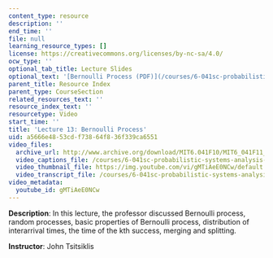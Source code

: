 ```yaml
---
content_type: resource
description: ''
end_time: ''
file: null
learning_resource_types: []
license: https://creativecommons.org/licenses/by-nc-sa/4.0/
ocw_type: ''
optional_tab_title: Lecture Slides
optional_text: '[Bernoulli Process (PDF)](/courses/6-041sc-probabilistic-systems-analysis-and-applied-probability-fall-2013/resources/mit6_041scf13_l13)'
parent_title: Resource Index
parent_type: CourseSection
related_resources_text: ''
resource_index_text: ''
resourcetype: Video
start_time: ''
title: 'Lecture 13: Bernoulli Process'
uid: a5666e48-53cd-f738-64f8-36f339ca6551
video_files:
  archive_url: http://www.archive.org/download/MIT6.041F10/MIT6_041F11_lec13_300k.mp4
  video_captions_file: /courses/6-041sc-probabilistic-systems-analysis-and-applied-probability-fall-2013/gMTiAeE0NCw_captions.webvtt
  video_thumbnail_file: https://img.youtube.com/vi/gMTiAeE0NCw/default.jpg
  video_transcript_file: /courses/6-041sc-probabilistic-systems-analysis-and-applied-probability-fall-2013/gMTiAeE0NCw_transcript.pdf
video_metadata:
  youtube_id: gMTiAeE0NCw
---
```


**Description**: In this lecture, the professor discussed Bernoulli process, random processes, basic properties of Bernoulli process, distribution of interarrival times, the time of the kth success, merging and splitting.

**Instructor**: John Tsitsiklis

